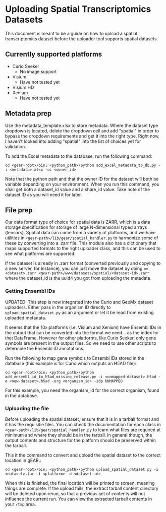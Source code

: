 # Uploading Spatial Transcriptomics Datasets

This document is meant to be a guide on how to upload a spatial transcriptomics dataset before the uploader tool supports spatial datasets.

## Currently supported platforms

* Curio Seeker
  * No image support
* Visium
  * Have not tested yet
* Visium HD
* Xenium
  * Have not tested yet

## Metadata prep

Use the metadata_template.xlsx to store metadata.  Where the dataset type dropdown is located, delete the dropdown cell and add "spatial" in order to bypass the dropdown requirements and get it into the right type.  Right now, I haven't looked into adding "spatial" into the list of choices yet for validation.

To add the Excel metadata to the database, run the following command:

`cd <gear-root>/bin; <python_path>/python add_excel_metadata_to_db.py -i <metadata>.xlsx -oi <owner_id>`

Note that the python path and that the owner ID for the dataset will both be variable depending on your environment.  When you run this command, you shall get both a dataset_id value and a share_id value.  Take note of the dataset ID as you will need it for later.

## File prep

Our data format type of choice for spatial data is ZARR, which is a data storage specification for storage of large N-dimensional typed arrays (tensors). Spatial data can come from a variety of platforms, and we have utilities in `<gear-path>/lib/gear/spatial_handler.py` to harmonize some of these by converting into a .zarr file. This module also has a dictionary that maps supported formats to the right uploader class, and this can be used to see what platforms are supported.

If the dataset is already in .zarr format (converted previously and copying to a new server, for instance), you can just move the dataset by doing `mv <dataset>.zarr <gear-path>/www/datasets/spatial/<dataset-id>.zarr` where the dataset_id is the uuid4 you got from uploading the metadata.

### Getting Ensembl IDs

UPDATED: This step is now integrated into the Curio and GeoMx dataset uploaders. Either pass in the organism ID directly to `upload_spatial_dataset.py` as an argument or let it be read from existing uploaded metadata.

It seems that the 10x platforms (i.e. Visium and Xenium) have Ensembl IDs in the output that can be converted into the format we need... as the index for that DataFrame.  However for other platforms, like Curio Seeker, only gene symbols are present in the output files.  So we need to use other scripts to determine the Ensembl ID annotations.

Run the following to map gene symbols to Ensembl IDs stored in the database (this example is for Curio which outputs an H5AD file):

`cd <gear-root>/bin; <python_path>/python add_ensembl_id_to_h5ad_missing_release.py -i <unmapped-dataset>.h5ad -o <new-dataset>.h5ad -org <organism_id> -idp UNMAPPED`

For this example, you need the organism_id for the correct organism, found in the database.

### Uploading the file

Before uploading the spatial dataset, ensure that it is in a tarball format and it has the requisitie files.  You can check the documentation for each class in `<gear-path>/lib/gear/spatial_handler.py` to learn what files are required at minimum and where they should be in the tarball. In general though, the output contents and structure for the platform should be preserved within the tarball.

This it the command to convert and upload the spatial dataset to the correct location in gEAR.:

`cd <gear-root>/bin; <python_path>/python upload_spatial_dataset.py -i <dataset>.tar -t <platform> -d <dataset-id>`

When this is finished, the final location will be printed to screen, meaning things are complete. If the upload fails, the extract tarball content directory will be deleted upon rerun, so that a previous set of contents will not influence the current run.  You can view the extracted tarball contents in your `/tmp` area.